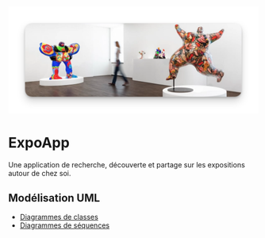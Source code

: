 ![banner](banner.png)

# ExpoApp

Une application de recherche, découverte et partage sur les expositions autour de chez soi.

## Modélisation UML

- [Diagrammes de classes](classes.md)
- [Diagrammes de séquences](sequences.md)

